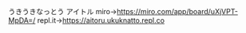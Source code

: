 うきうきなっとう
アイトル
miro->https://miro.com/app/board/uXjVPT-MpDA=/
repl.it->https://aitoru.ukuknatto.repl.co
